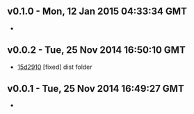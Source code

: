 v0.1.0 - Mon, 12 Jan 2015 04:33:34 GMT
--------------------------------------

- 


v0.0.2 - Tue, 25 Nov 2014 16:50:10 GMT
--------------------------------------

- [15d2910](../../commit/15d2910) [fixed] dist folder


v0.0.1 - Tue, 25 Nov 2014 16:49:27 GMT
--------------------------------------

- 


